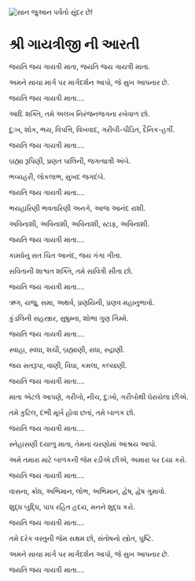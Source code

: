 ![સાન જુઆન પર્વતો સુંદર છે!](lib/assets/images/artis/img.png "સાન જુઆન પર્વતો")

# શ્રી ગાયત્રીજી ની આરતી

જયતિ જય ગાયત્રી માતા, જયતિ જય ગાયત્રી માતા.

અમને સાચા માર્ગ પર માર્ગદર્શન આપો, જે સુખ આપનાર છે.

જયતિ જય ગાયત્રી માતા....

આદિ શક્તિ, તમે અલખ નિરંજનજગના રખેવાળ છો.

દુ:ખ, શોક, ભય, વિપત્તિ, વિખવાદ, ગરીબી-પીડિત, દૈનિક-હર્ત્રી.

જયતિ જય ગાયત્રી માતા....

બ્રહ્મા રૂપિણી, પ્રણત પાલિની, જગત્ધાત્રી અંબે.

ભવ્યહરી, લોકલાભ, સુખદ જગદંબે.

જયતિ જય ગાયત્રી માતા....

ભયહારિણી ભવતારિણી અનગે, આજ આનંદ રાશી.

અવિનાશી, અવિનાશી, અવિનાશી, સ્ટાફ, અવિનાશી.

જયતિ જય ગાયત્રી માતા....

કામધેનુ સત ચિત આનંદ, જય ગંગા ગીતા.

સવિતાની શાશ્વત શક્તિ, તમે સાવિત્રી સીતા છો.

જયતિ જય ગાયત્રી માતા....

ઋગ, યજુ, સમા, અથર્વ, પ્રણયિની, પ્રણવ મહાનુભાવો.

કુંડલિની સહસ્ત્રાર, સુષુમ્ના, શોભા ગુણ ગિમ્મે.

જયતિ જય ગાયત્રી માતા....

સ્વાહા, સ્વધા, શચી, બ્રહ્માણી, રાધા, રુદ્રાણી.

જય સતરૂપા, વાણી, વિઘા, કમલા, કલ્યાણી.

જયતિ જય ગાયત્રી માતા....

માતા એટલે આપણે, ગરીબો, નીચ, દુ:ખો, ગરીબોથી ઘેરાયેલા છીએ.

તમે કુટિલ, દંભી મૂર્ખ હોવા છતાં, તમે બાળક છો.

જયતિ જય ગાયત્રી માતા....

સ્નેહાસણી દયાળુ માતા, તેમના ચરણોમાં આશ્રય આપો.

અમે તમારા માટે બાળકની જેમ રડીએ છીએ, અમારા પર દયા કરો.

જયતિ જય ગાયત્રી માતા....

વાસના, ક્રોધ, અભિમાન, લોભ, અભિમાન, દ્વેષ, દ્વેષ ગુમાવો.

શુદ્ધ બુદ્ધિ, પાપ રહિત હૃદય, મનને શુદ્ધ કરો.

જયતિ જય ગાયત્રી માતા....

તમે દરેક વસ્તુની જેમ સક્ષમ છો, સંતોષનો સ્ત્રોત, પુષ્ટિ.

અમને સાચા માર્ગ પર માર્ગદર્શન આપો, જે સુખ આપનાર છે.

જયતિ જય ગાયત્રી માતા....